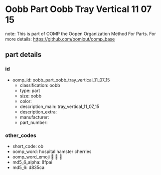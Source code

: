# Oobb Part Oobb Tray Vertical 11 07 15  

note: This is part of OOMP the Oopen Organization Method For Parts. For more details: https://github.com/oomlout/oomp_base

##  part details





### id
* oomp_id: oobb_part_oobb_tray_vertical_11_07_15
  * classification: oobb
  * type: part
  * size: oobb
  * color: 
  * description_main: tray_vertical_11_07_15
  * description_extra: 
  * manufacturer: 
  * part_number: 

### other_codes
* short_code: ob
* oomp_word: hospital hamster cherries
* oomp_word_emoji :hospital: :hamster: :cherries:
* md5_6_alpha: 8fpai
* md5_6: d835ca